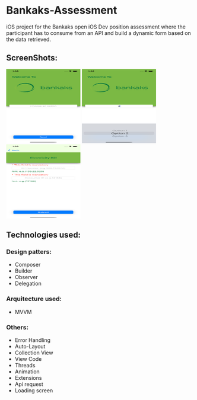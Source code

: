 # Bankaks-Assessment

iOS project for the Bankaks open iOS Dev position assessment where the participant has to consume from an API and build a dynamic form based on the data retrieved.

## ScreenShots:
<img src="Screenshots/Screenshot1.png" alt="drawing" width="200" height="200"/>
<img src="Screenshots/Screenshot2.png" alt="drawing" width="200" height="200"/>
<img src="Screenshots/Screenshot3.png" alt="drawing" width="200" height="200"/>

## Technologies used:
### Design patters:
  - Composer
  - Builder
  - Observer
  - Delegation

### Arquitecture used:
  - MVVM
  
### Others:
  - Error Handling
  - Auto-Layout
  - Collection View
  - View Code
  - Threads
  - Animation
  - Extensions
  - Api request
  - Loading screen
